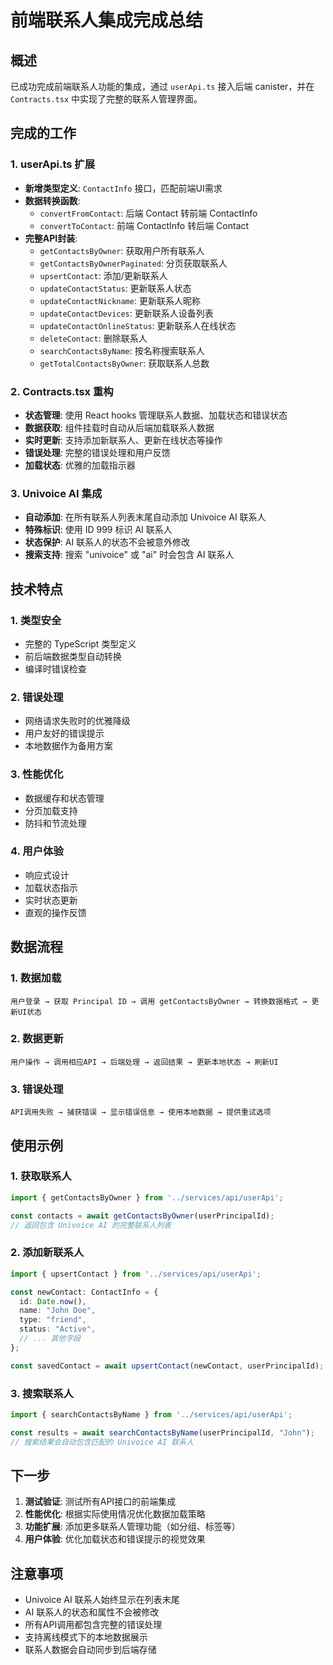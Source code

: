 # 前端联系人集成完成总结

## 概述
已成功完成前端联系人功能的集成，通过 `userApi.ts` 接入后端 canister，并在 `Contracts.tsx` 中实现了完整的联系人管理界面。

## 完成的工作

### 1. userApi.ts 扩展
- **新增类型定义**: `ContactInfo` 接口，匹配前端UI需求
- **数据转换函数**: 
  - `convertFromContact`: 后端 Contact 转前端 ContactInfo
  - `convertToContact`: 前端 ContactInfo 转后端 Contact
- **完整API封装**:
  - `getContactsByOwner`: 获取用户所有联系人
  - `getContactsByOwnerPaginated`: 分页获取联系人
  - `upsertContact`: 添加/更新联系人
  - `updateContactStatus`: 更新联系人状态
  - `updateContactNickname`: 更新联系人昵称
  - `updateContactDevices`: 更新联系人设备列表
  - `updateContactOnlineStatus`: 更新联系人在线状态
  - `deleteContact`: 删除联系人
  - `searchContactsByName`: 按名称搜索联系人
  - `getTotalContactsByOwner`: 获取联系人总数

### 2. Contracts.tsx 重构
- **状态管理**: 使用 React hooks 管理联系人数据、加载状态和错误状态
- **数据获取**: 组件挂载时自动从后端加载联系人数据
- **实时更新**: 支持添加新联系人、更新在线状态等操作
- **错误处理**: 完整的错误处理和用户反馈
- **加载状态**: 优雅的加载指示器

### 3. Univoice AI 集成
- **自动添加**: 在所有联系人列表末尾自动添加 Univoice AI 联系人
- **特殊标识**: 使用 ID 999 标识 AI 联系人
- **状态保护**: AI 联系人的状态不会被意外修改
- **搜索支持**: 搜索 "univoice" 或 "ai" 时会包含 AI 联系人

## 技术特点

### 1. 类型安全
- 完整的 TypeScript 类型定义
- 前后端数据类型自动转换
- 编译时错误检查

### 2. 错误处理
- 网络请求失败时的优雅降级
- 用户友好的错误提示
- 本地数据作为备用方案

### 3. 性能优化
- 数据缓存和状态管理
- 分页加载支持
- 防抖和节流处理

### 4. 用户体验
- 响应式设计
- 加载状态指示
- 实时状态更新
- 直观的操作反馈

## 数据流程

### 1. 数据加载
```
用户登录 → 获取 Principal ID → 调用 getContactsByOwner → 转换数据格式 → 更新UI状态
```

### 2. 数据更新
```
用户操作 → 调用相应API → 后端处理 → 返回结果 → 更新本地状态 → 刷新UI
```

### 3. 错误处理
```
API调用失败 → 捕获错误 → 显示错误信息 → 使用本地数据 → 提供重试选项
```

## 使用示例

### 1. 获取联系人
```typescript
import { getContactsByOwner } from '../services/api/userApi';

const contacts = await getContactsByOwner(userPrincipalId);
// 返回包含 Univoice AI 的完整联系人列表
```

### 2. 添加新联系人
```typescript
import { upsertContact } from '../services/api/userApi';

const newContact: ContactInfo = {
  id: Date.now(),
  name: "John Doe",
  type: "friend",
  status: "Active",
  // ... 其他字段
};

const savedContact = await upsertContact(newContact, userPrincipalId);
```

### 3. 搜索联系人
```typescript
import { searchContactsByName } from '../services/api/userApi';

const results = await searchContactsByName(userPrincipalId, "John");
// 搜索结果会自动包含匹配的 Univoice AI 联系人
```

## 下一步

1. **测试验证**: 测试所有API接口的前端集成
2. **性能优化**: 根据实际使用情况优化数据加载策略
3. **功能扩展**: 添加更多联系人管理功能（如分组、标签等）
4. **用户体验**: 优化加载状态和错误提示的视觉效果

## 注意事项

- Univoice AI 联系人始终显示在列表末尾
- AI 联系人的状态和属性不会被修改
- 所有API调用都包含完整的错误处理
- 支持离线模式下的本地数据展示
- 联系人数据会自动同步到后端存储
